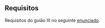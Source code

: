 ## Requisitos
Requisitos do guião III no seguinte [enunciado](https://github.com/Katilho/LI3/blob/main/guiao-3/LI3%20-%20Guia%CC%83o%203.pdf).
